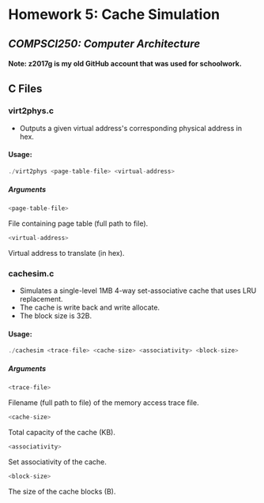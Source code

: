 # Homework 5: Cache Simulation
## ***COMPSCI250: Computer Architecture***
#### Note: z2017g is my old GitHub account that was used for schoolwork. 
## C Files
### virt2phys.c
* Outputs a given virtual address's corresponding physical address in hex.
#### Usage: 
~~~c
./virt2phys <page-table-file> <virtual-address>
~~~
##### Arguments
~~~c
<page-table-file>
~~~
File containing page table (full path to file).
~~~c
<virtual-address>
~~~~
Virtual address to translate (in hex).
### cachesim.c
* Simulates a single-level 1MB 4-way set-associative cache that uses LRU replacement.
* The cache is write back and write allocate. 
* The block size is 32B.
#### Usage: 
~~~c
./cachesim <trace-file> <cache-size> <associativity> <block-size>
~~~
##### Arguments
~~~c
<trace-file>
~~~
Filename (full path to file) of the memory access trace file.
~~~c
<cache-size>
~~~~
Total capacity of the cache (KB). 
~~~c
<associativity>
~~~~
Set associativity of the cache. 
~~~c
<block-size>
~~~~
The size of the cache blocks (B).

